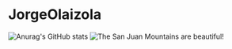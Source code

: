 # JorgeOlaizola
![Anurag's GitHub stats](https://github-readme-stats.vercel.app/api?username=JorgeOlaizola&count_private=true&theme=onedark)
![The San Juan Mountains are beautiful!](/assets/images/san-juan-mountains.jpg "San Juan Mountains")

